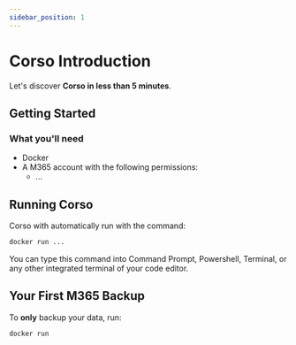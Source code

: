 ```yaml
---
sidebar_position: 1
---
```


# Corso Introduction

Let's discover **Corso in less than 5 minutes**.

## Getting Started


### What you'll need

- Docker
- A M365 account with the following permissions:
  - ...

## Running Corso

Corso with automatically run with the command:

```bash
docker run ...
```

You can type this command into Command Prompt, Powershell, Terminal, or any other integrated terminal of your code editor.

## Your First M365 Backup

To **only** backup your data, run:

```bash
docker run
```
